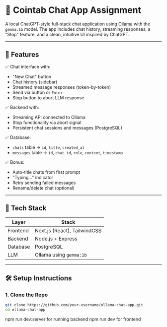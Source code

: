 # 🧠 Cointab Chat App Assignment

A local ChatGPT-style full-stack chat application using [Ollama](https://ollama.com/) with the `gemma:1b` model. The app includes chat history, streaming responses, a "Stop" feature, and a clean, intuitive UI inspired by ChatGPT.

---

## 🚀 Features

✅ Chat interface with:

- "New Chat" button
- Chat history (sidebar)
- Streamed message responses (token-by-token)
- Send via button or `Enter`
- Stop button to abort LLM response

✅ Backend with:

- Streaming API connected to Ollama
- Stop functionality via abort signal
- Persistent chat sessions and messages (PostgreSQL)

✅ Database:

- `chats` table → `id`, `title`, `created_at`
- `messages` table → `id`, `chat_id`, `role`, `content`, `timestamp`

✅ Bonus:

- Auto-title chats from first prompt
- "Typing..." indicator
- Retry sending failed messages
- Rename/delete chat (optional)

---

## 🧱 Tech Stack

| Layer    | Stack                        |
| -------- | ---------------------------- |
| Frontend | Next.js (React), TailwindCSS |
| Backend  | Node.js + Express            |
| Database | PostgreSQL                   |
| LLM      | Ollama using `gemma:1b`      |

---

## 🛠️ Setup Instructions

### 1. Clone the Repo

```bash
git clone https://github.com/your-username/ollama-chat-app.git
cd ollama-chat-app
```

npm run dev:server for running backend
npm run dev for frontend
